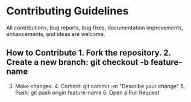  # Contributing Guidelines
 All contributions, bug reports, bug fixes, documentation improvements, enhancements, and ideas
 are welcome.

## How to Contribute 1. Fork the repository. 2. Create a new branch: git checkout -b feature-name
 3. Make changes. 4. Commit: git commit -m "Describe your change" 5. Push: git push origin
 feature-name 6. Open a Pull Request
